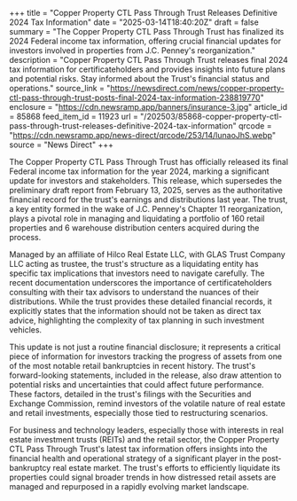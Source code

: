 +++
title = "Copper Property CTL Pass Through Trust Releases Definitive 2024 Tax Information"
date = "2025-03-14T18:40:20Z"
draft = false
summary = "The Copper Property CTL Pass Through Trust has finalized its 2024 Federal income tax information, offering crucial financial updates for investors involved in properties from J.C. Penney's reorganization."
description = "Copper Property CTL Pass Through Trust releases final 2024 tax information for certificateholders and provides insights into future plans and potential risks. Stay informed about the Trust's financial status and operations."
source_link = "https://newsdirect.com/news/copper-property-ctl-pass-through-trust-posts-final-2024-tax-information-238819770"
enclosure = "https://cdn.newsramp.app/banners/insurance-3.jpg"
article_id = 85868
feed_item_id = 11923
url = "/202503/85868-copper-property-ctl-pass-through-trust-releases-definitive-2024-tax-information"
qrcode = "https://cdn.newsramp.app/news-direct/qrcode/253/14/lunaoJhS.webp"
source = "News Direct"
+++

<p>The Copper Property CTL Pass Through Trust has officially released its final Federal income tax information for the year 2024, marking a significant update for investors and stakeholders. This release, which supersedes the preliminary draft report from February 13, 2025, serves as the authoritative financial record for the trust's earnings and distributions last year. The trust, a key entity formed in the wake of J.C. Penney's Chapter 11 reorganization, plays a pivotal role in managing and liquidating a portfolio of 160 retail properties and 6 warehouse distribution centers acquired during the process.</p><p>Managed by an affiliate of Hilco Real Estate LLC, with GLAS Trust Company LLC acting as trustee, the trust's structure as a liquidating entity has specific tax implications that investors need to navigate carefully. The recent documentation underscores the importance of certificateholders consulting with their tax advisors to understand the nuances of their distributions. While the trust provides these detailed financial records, it explicitly states that the information should not be taken as direct tax advice, highlighting the complexity of tax planning in such investment vehicles.</p><p>This update is not just a routine financial disclosure; it represents a critical piece of information for investors tracking the progress of assets from one of the most notable retail bankruptcies in recent history. The trust's forward-looking statements, included in the release, also draw attention to potential risks and uncertainties that could affect future performance. These factors, detailed in the trust's filings with the Securities and Exchange Commission, remind investors of the volatile nature of real estate and retail investments, especially those tied to restructuring scenarios.</p><p>For business and technology leaders, especially those with interests in real estate investment trusts (REITs) and the retail sector, the Copper Property CTL Pass Through Trust's latest tax information offers insights into the financial health and operational strategy of a significant player in the post-bankruptcy real estate market. The trust's efforts to efficiently liquidate its properties could signal broader trends in how distressed retail assets are managed and repurposed in a rapidly evolving market landscape.</p>
